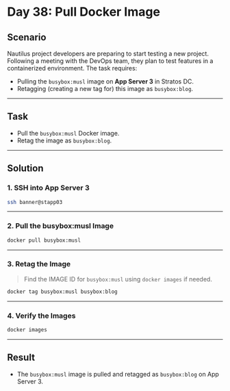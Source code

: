 # Day 38: Pull Docker Image

## Scenario

Nautilus project developers are preparing to start testing a new project. Following a meeting with the DevOps team, they plan to test features in a containerized environment. The task requires:

- Pulling the `busybox:musl` image on **App Server 3** in Stratos DC.
- Retagging (creating a new tag for) this image as `busybox:blog`.

---

## Task

- Pull the `busybox:musl` Docker image.
- Retag the image as `busybox:blog`.

---

## Solution

### 1. SSH into App Server 3

```bash
ssh banner@stapp03
```

---

### 2. Pull the busybox:musl Image

```bash
docker pull busybox:musl
```

---

### 3. Retag the Image

> Find the IMAGE ID for `busybox:musl` using `docker images` if needed.

```bash
docker tag busybox:musl busybox:blog
```

---

### 4. Verify the Images

```bash
docker images
```

---

## Result

- The `busybox:musl` image is pulled and retagged as `busybox:blog` on App Server 3.
